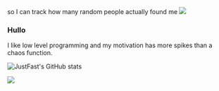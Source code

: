so I can track how many random people actually found me
![](https://komarev.com/ghpvc/?username=JustFast)

### Hullo
I like low level programming and my motivation has more spikes than a chaos function.

![JustFast's GitHub stats](https://github-readme-stats.vercel.app/api?username=JustFast&show_icons=true&theme=cobalt)



![](https://emoji.gg/assets/emoji/1686_mamadisimo.png)
